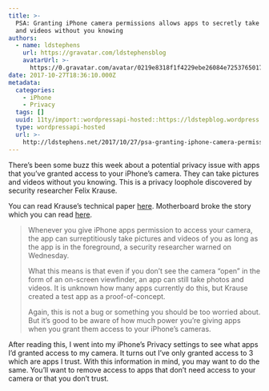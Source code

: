 ```yaml
---
title: >-
  PSA: Granting iPhone camera permissions allows apps to secretly take pictures
  and videos without you knowing
authors:
  - name: ldstephens
    url: https://gravatar.com/ldstephensblog
    avatarUrl: >-
      https://0.gravatar.com/avatar/0219e8318f1f4229ebe26084e7253765017f43ca0c631be37dc6d0b8ad6e40a4?s=96&d=identicon&r=G
date: 2017-10-27T18:36:10.000Z
metadata:
  categories:
    - iPhone
    - Privacy
  tags: []
  uuid: 11ty/import::wordpressapi-hosted::https://ldstepblog.wordpress.com/?p=1151
  type: wordpressapi-hosted
  url: >-
    http://ldstephens.net/2017/10/27/psa-granting-iphone-camera-permissions-allows-apps-to-secretly-take-pictures-and-videos-without-you-knowing/
---
```

There’s been some buzz this week about a potential privacy issue with apps that you’ve granted access to your iPhone’s camera. They can take pictures and videos without you knowing. This is a privacy loophole discovered by security researcher Felix Krause.

You can read Krause’s technical paper [here](https://krausefx.com/blog/ios-privacy-watchuser-access-both-iphone-cameras-any-time-your-app-is-running). Motherboard broke the story which you can read [here](https://motherboard.vice.com/en_us/article/mb3ezy/iphone-apps-camera-permission-pictures-videos-without-you-noticing).

> Whenever you give iPhone apps permission to access your camera, the app can surreptitiously take pictures and videos of you as long as the app is in the foreground, a security researcher warned on Wednesday.
> 
> ​What this means is that even if you don’t see the camera “open” in the form of an on-screen viewfinder, an app can still take photos and videos. It is unknown how many apps currently do this, but Krause created a test app as a proof-of-concept.
> 
> Again, this is not a bug or something you should be too worried about. But it’s good to be aware of how much power you’re giving apps when you grant them access to your iPhone’s cameras.

After reading this, I went into my iPhone’s Privacy settings to see what apps I’d granted access to my camera. It turns out I’ve only granted access to 3 which are apps I trust. With this information in mind, you may want to do the same. You’ll want to remove access to apps that don’t need access to your camera or that you don’t trust.
